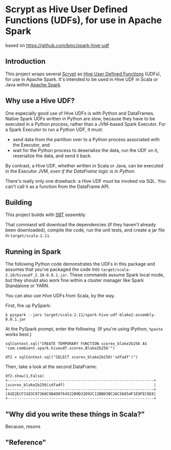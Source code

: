 # Scrypt as Hive User Defined Functions (UDFs), for use in Apache Spark

based on https://github.com/bmc/spark-hive-udf

## Introduction

This project wraps several [Scrypt](https://github.com/input-output-hk/scrypto) as 
[Hive User Defined Functions][] (UDFs), for use in Apache Spark. It's
intended to be used in  Hive UDF in Scala or Java within [Apache Spark][].

## Why use a Hive UDF?

One especially good use of Hive UDFs is with Python and DataFrames.
Native Spark UDFs written in Python are slow, because they have to be
executed in a Python process, rather than a JVM-based Spark Executor.
For a Spark Executor to run a Python UDF, it must:

* send data from the partition over to a Python process associated with
  the Executor, and
* wait for the Python process to deserialize the data, run the UDF on it,
  reserialize the data, and send it back.

By contrast, a Hive UDF, whether written in Scala or Java, can be executed
in the Executor JVM, _even if the DataFrame logic is in Python_.

There's really only one drawback: a Hive UDF _must_ be invoked via SQL.
You can't call it as a function from the DataFrame API.

## Building

This project builds with [SBT][] assembly

That command will download the dependencies (if they haven't already been
downloaded), compile the code, run the unit tests, and create a jar file
in `target/scala-2.11`.

## Running in Spark

The following Python code demonstrates the UDFs in this package and assumes
that you've packaged the code into `target/scala-2.10/hiveudf_2.10-0.0.1.jar`.
These commands assume Spark local mode, but they should also work fine within
a cluster manager like Spark Standalone or YARN.

You can also use Hive UDFs from Scala, by the way.

First, fire up PySpark:

```
$ pyspark --jars target/scala-2.11/spark-hive-udf-blake2-assembly-0.0.1.jar
```

At the PySpark prompt, enter the following. (If you're using IPython,
`%paste` works best.)

```
sqlContext.sql("CREATE TEMPORARY FUNCTION scorex_blake2b256 AS 'com.combient.spark.hiveudf.scorex.Blake2b256'")

df2 = sqlContext.sql("SELECT scorex_blake2b256('sdfadf')")
```

Then, take a look at the second DataFrame:

```
df2.show(1,False)
+----------------------------------------------------------------+
|scorex_blake2b256(sdfadf)                                       |
+----------------------------------------------------------------+
|A1E2ECF3183C97368C9B4D0764522B9D31D92C13BB03BC2AC56854F1E9FEC0E8|
+----------------------------------------------------------------+

```

## "Why did you write these things in Scala?"

Because, resons

## "Reference"

[Hive User Defined Functions]: https://cwiki.apache.org/confluence/display/Hive/LanguageManual+UDF
[Apache Spark]: http://spark.apache.org
[SBT]: http://scala-sbt.org
